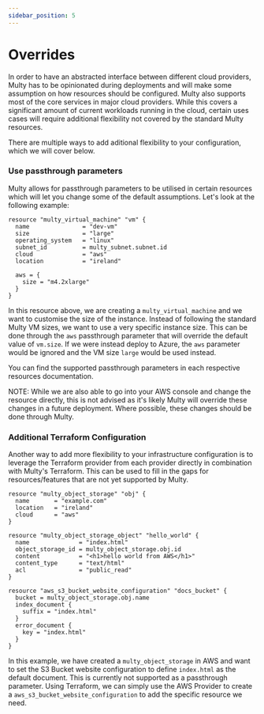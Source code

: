```yaml
---
sidebar_position: 5
---
```


# Overrides

In order to have an abstracted interface between different cloud providers, Multy has to be opinionated during deployments and will make some assumption on how resources should be configured. Multy also supports most of the core services in major cloud providers. While this covers a significant amount of current workloads running in the cloud, certain uses cases will require additional flexibility not covered by the standard Multy resources. 

There are multiple ways to add aditional flexibility to your configuration, which we will cover below.

### Use passthrough parameters

Multy allows for passthrough parameters to be utilised in certain resources which will let you change some of the default assumptions. Let's look at the following example:

```hcl
resource "multy_virtual_machine" "vm" {
  name               = "dev-vm"
  size               = "large"
  operating_system   = "linux"
  subnet_id          = multy_subnet.subnet.id
  cloud              = "aws"
  location           = "ireland"

  aws = {
    size = "m4.2xlarge"
  }
}
```

In this resource above, we are creating a `multy_virtual_machine` and we want to customise the size of the instance. Instead of following the standard Multy VM sizes, we want to use a very specific instance size. This can be done through the `aws` passthrough parameter that will override the default value of `vm.size`. If we were instead deploy to Azure, the `aws` parameter would be ignored and the VM size `large` would be used instead. 

You can find the supported passthrough parameters in each respective resources documentation. 

NOTE: While we are also able to go into your AWS console and change the resource directly, this is not advised as it's likely Multy will override these changes in a future deployment. Where possible, these changes should be done through Multy. 

### Additional Terraform Configuration

Another way to add more flexibility to your infrastructure configuration is to leverage the Terraform provider from each provider directly in combination with Multy's Terraform. This can be used to fill in the gaps for resources/features that are not yet supported by Multy.

```hcl
resource "multy_object_storage" "obj" {
  name       = "example.com"
  location   = "ireland"
  cloud      = "aws"
}

resource "multy_object_storage_object" "hello_world" {
  name              = "index.html"
  object_storage_id = multy_object_storage.obj.id
  content           = "<h1>hello world from AWS</h1>"
  content_type      = "text/html"
  acl               = "public_read"
}

resource "aws_s3_bucket_website_configuration" "docs_bucket" {
  bucket = multy_object_storage.obj.name
  index_document {
    suffix = "index.html"
  }
  error_document {
    key = "index.html"
  }
}
```

In this example, we have created a `multy_object_storage` in AWS and want to set the S3 Bucket website configuration to define `index.html` as the default document. This is currently not supported as a passthrough parameter. Using Terraform, we can simply use the AWS Provider to create a `aws_s3_bucket_website_configuration` to add the specific resource we need. 
